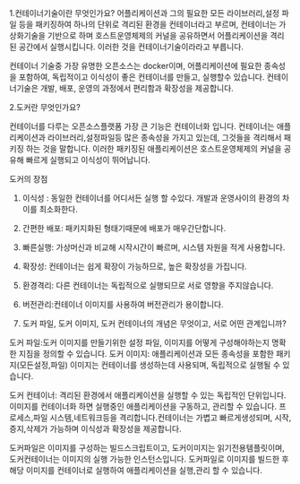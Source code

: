 
1.컨테이너기술이란 무엇인가요?
어플리케이션과 그의 필요한 모든 라이브러리,설정 파일 등을 패키징하여 하나의 단위로 격리된 환경을 컨테이너라고 부르며, 컨테이너는 가상화기술을 기반으로 하며 호스트운영체제의 커널을 공유하면서 어플리케이션을 격리된 공간에서 실행시킵니다. 이러한 것을 컨테이너기술이라라고 부릅니다.

컨테이너 기술중 가장 유명한 오픈소스는 docker이며, 어플리케이션에 필요한 종속성을 포함하여, 독립적이고 이식성이 좋은 컨테이너를 만들고, 실행할수 있습니다. 컨테이너기술은 개발, 배포, 운영의 과정에서 편리함과 확장성을 제공합니다.

2.도커란 무엇인가요?

컨테이너를 다루는 오픈소스플랫폼
가장 큰 기능은 컨테이너화 입니다. 
컨테이너는 애플리케이션과 라이브러리,설정파일등 많은 종속성을 가지고 있는데, 그것들을 격리해서 패키징 하는 것을 말합니다. 이러한 패키징된 애플리케이션은 호스트운영체제의 커널을 공유해 빠르게 실행되고 이식성이 뛰어납니다.

도커의 장점
1. 이식성 : 동일한 컨테이너를 어디서든 실행 할 수있다. 개발과 운영사이의 환경의 차이를 최소화한다.
2. 간편한 배포: 패키지화된 형태기때문에 배포가 매우간단합니다.
3. 빠른실행: 가상머신과 비교해 시작시간이 빠르며, 시스템 자원을 적게 사용합니다.
4. 확장성: 컨테이너는 쉽게 확장이 가능하므로, 높은 확장성을 가집니다.
5. 환경격리: 다른 컨테이너는 독립적으로 실행되므로 서로 영향을 주지않습니다.
6. 버전관리:컨테이너 이미지를 사용하여 버전관리가 용이합니다.

3. 도커 파일, 도커 이미지, 도커 컨테이너의 개념은 무엇이고, 서로 어떤 관계입니까?

도커 파일:도커 이미지를 만들기위한 설정 파일, 이미지를 어떻게 구성해야하는지 명확한 지짐을 정의할 수 있습니다. 
도커 이미지: 애플리케이션과 모든 종속성을 포함한 패키지(모든설정,파일)
이미지는 컨테이너를 생성하는데 사용되며, 독립적으로 실행될 수 있습니다.

도커 컨테이너: 격리된 환경에서 애플리케이션을 실행할 수 있는 독립적인 단위입니다.
이미지를 컨테이너화 하면 실행중인 애플리케이션을 구동하고, 관리할 수 있습니다.
프로세스,파일 시스템,네트워크등을 격리합니다.컨테이너는 가볍고 빠르게생성되며, 시작,증지,삭제가 가능하며 이식성과 확장성을 제공합니다.

도커파일은 이미지를 구성하는 빌드스크립트이고, 도커이미지는 읽기전용템플릿이며,
도커컨테이너는 이미지의 실행 가능한 인스턴스입니다.
도커파일로 이미지를 빌드한 후 해당 이미지를 컨테이너로 실행하여 애플리케이션을 실행,관리 할 수 있습니다.

